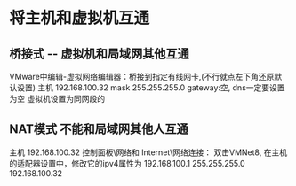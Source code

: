 # 将主机和虚拟机互通
## 桥接式 -- 虚拟机和局域网其他互通
VMware中编辑-虚拟网络编辑器：桥接到指定有线网卡,(不行就点左下角还原默认设置)
主机 192.168.100.32 mask 255.255.255.0 gateway:空, dns一定要设置为空
虚拟机设置为同网段的

## NAT模式 不能和局域网其他人互通
主机 192.168.100.32
控制面板\网络和 Internet\网络连接： 双击VMNet8, 在主机的适配器设置中，修改它的ipv4属性为 192.168.100.1 255.255.255.0 192.168.100.32
